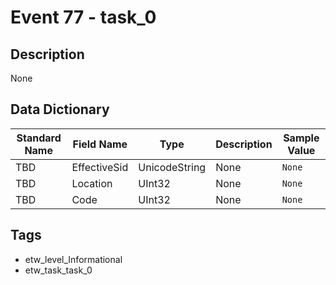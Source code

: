# Event 77 - task_0

## Description
None

## Data Dictionary
|Standard Name|Field Name|Type|Description|Sample Value|
|---|---|---|---|---|
|TBD|EffectiveSid|UnicodeString|None|`None`|
|TBD|Location|UInt32|None|`None`|
|TBD|Code|UInt32|None|`None`|

## Tags
* etw_level_Informational
* etw_task_task_0